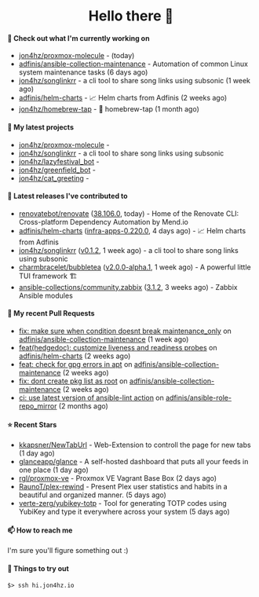 <h1 align=center>Hello there 👋</h1>

#### 👷 Check out what I'm currently working on

- [jon4hz/proxmox-molecule](https://github.com/jon4hz/proxmox-molecule) -  (today)
- [adfinis/ansible-collection-maintenance](https://github.com/adfinis/ansible-collection-maintenance) - Automation of common Linux system maintenance tasks (6 days ago)
- [jon4hz/songlinkrr](https://github.com/jon4hz/songlinkrr) - a cli tool to share song links using subsonic (1 week ago)
- [adfinis/helm-charts](https://github.com/adfinis/helm-charts) - 📈 Helm charts from Adfinis (2 weeks ago)
- [jon4hz/homebrew-tap](https://github.com/jon4hz/homebrew-tap) - 🍺 homebrew-tap (1 month ago)

#### 🌱 My latest projects

- [jon4hz/proxmox-molecule](https://github.com/jon4hz/proxmox-molecule) - 
- [jon4hz/songlinkrr](https://github.com/jon4hz/songlinkrr) - a cli tool to share song links using subsonic
- [jon4hz/lazyfestival_bot](https://github.com/jon4hz/lazyfestival_bot) - 
- [jon4hz/greenfield_bot](https://github.com/jon4hz/greenfield_bot) - 
- [jon4hz/cat_greeting](https://github.com/jon4hz/cat_greeting) - 

#### 🔭 Latest releases I've contributed to

- [renovatebot/renovate](https://github.com/renovatebot/renovate) ([38.106.0](https://github.com/renovatebot/renovate/releases/tag/38.106.0), today) - Home of the Renovate CLI: Cross-platform Dependency Automation by Mend.io
- [adfinis/helm-charts](https://github.com/adfinis/helm-charts) ([infra-apps-0.220.0](https://github.com/adfinis/helm-charts/releases/tag/infra-apps-0.220.0), 4 days ago) - 📈 Helm charts from Adfinis
- [jon4hz/songlinkrr](https://github.com/jon4hz/songlinkrr) ([v0.1.2](https://github.com/jon4hz/songlinkrr/releases/tag/v0.1.2), 1 week ago) - a cli tool to share song links using subsonic
- [charmbracelet/bubbletea](https://github.com/charmbracelet/bubbletea) ([v2.0.0-alpha.1](https://github.com/charmbracelet/bubbletea/releases/tag/v2.0.0-alpha.1), 1 week ago) - A powerful little TUI framework 🏗
- [ansible-collections/community.zabbix](https://github.com/ansible-collections/community.zabbix) ([3.1.2](https://github.com/ansible-collections/community.zabbix/releases/tag/3.1.2), 3 weeks ago) - Zabbix Ansible modules

#### 🔨 My recent Pull Requests

- [fix: make sure when condition doesnt break maintenance_only](https://github.com/adfinis/ansible-collection-maintenance/pull/73) on [adfinis/ansible-collection-maintenance](https://github.com/adfinis/ansible-collection-maintenance) (1 week ago)
- [feat(hedgedoc): customize liveness and readiness probes](https://github.com/adfinis/helm-charts/pull/1320) on [adfinis/helm-charts](https://github.com/adfinis/helm-charts) (2 weeks ago)
- [feat: check for gpg errors in apt](https://github.com/adfinis/ansible-collection-maintenance/pull/68) on [adfinis/ansible-collection-maintenance](https://github.com/adfinis/ansible-collection-maintenance) (2 weeks ago)
- [fix: dont create pkg list as root](https://github.com/adfinis/ansible-collection-maintenance/pull/67) on [adfinis/ansible-collection-maintenance](https://github.com/adfinis/ansible-collection-maintenance) (2 weeks ago)
- [ci: use latest version of ansible-lint action](https://github.com/adfinis/ansible-role-repo_mirror/pull/50) on [adfinis/ansible-role-repo_mirror](https://github.com/adfinis/ansible-role-repo_mirror) (2 months ago)

#### ⭐ Recent Stars

- [kkapsner/NewTabUrl](https://github.com/kkapsner/NewTabUrl) - Web-Extension to controll the page for new tabs (1 day ago)
- [glanceapp/glance](https://github.com/glanceapp/glance) - A self-hosted dashboard that puts all your feeds in one place (1 day ago)
- [rgl/proxmox-ve](https://github.com/rgl/proxmox-ve) - Proxmox VE Vagrant Base Box (2 days ago)
- [RaunoT/plex-rewind](https://github.com/RaunoT/plex-rewind) - Present Plex user statistics and habits in a beautiful and organized manner. (5 days ago)
- [verte-zerg/yubikey-totp](https://github.com/verte-zerg/yubikey-totp) - Tool for generating TOTP codes using YubiKey and type it everywhere across your system (5 days ago)

#### 📫 How to reach me
I'm sure you'll figure something out :)

#### 👀 Things to try out
```
$> ssh hi.jon4hz.io
```